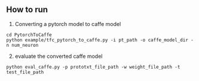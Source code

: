 ## How to run

1. Converting a pytorch model to caffe model  
```
cd PytorchToCaffe
python example/tfc_pytorch_to_caffe.py -i pt_path -o caffe_model_dir -n num_neuron
```
2. evaluate the converted caffe model
```
python eval_caffe.py -p prototxt_file_path -w weight_file_path -t test_file_path
```